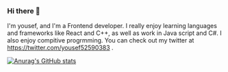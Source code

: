 ### Hi there 👋

I'm yousef, and I'm a Frontend developer. I really enjoy learning languages and frameworks like React and C++, as well as work in Java script and C#. I also enjoy compitive progrmming. You can check out my twitter at https://twitter.com/yousef52590383 .

[![Anurag's GitHub stats](https://github-readme-stats.vercel.app/api?username=yousseffathy110)](https://github.com/anuraghazra/github-readme-stats)
